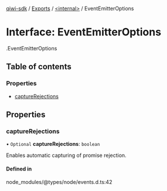 [qiwi-sdk](../README.md) / [Exports](../modules.md) / [<internal\>](../modules/internal_.md) / EventEmitterOptions

# Interface: EventEmitterOptions

[<internal>](../modules/internal_.md).EventEmitterOptions

## Table of contents

### Properties

- [captureRejections](internal_.EventEmitterOptions.md#capturerejections)

## Properties

### captureRejections

• `Optional` **captureRejections**: `boolean`

Enables automatic capturing of promise rejection.

#### Defined in

node_modules/@types/node/events.d.ts:42
